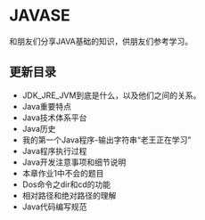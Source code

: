 # JAVASE
和朋友们分享JAVA基础的知识，供朋友们参考学习。
## 更新目录
- JDK_JRE_JVM到底是什么，以及他们之间的关系。
- Java重要特点
- Java技术体系平台
- Java历史
- 我的第一个Java程序-输出字符串“老王正在学习”
- Java程序执行过程
- Java开发注意事项和细节说明
- 本章作业1中不会的题目
- Dos命令之dir和cd的功能
- 相对路径和绝对路径的理解
- Java代码编写规范
